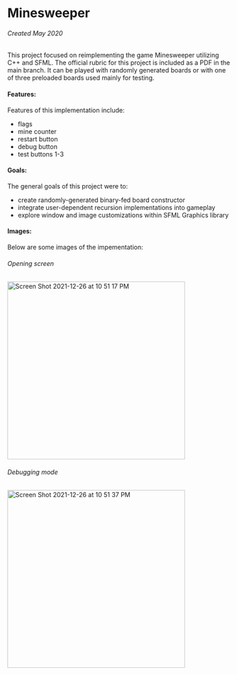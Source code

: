 # Minesweeper
###### Created May 2020

This project focused on reimplementing the game Minesweeper utilizing C++ and SFML. The official rubric for this project is included as a PDF in the main branch. It can be played with randomly generated boards or with one of three preloaded boards used mainly for testing.

#### Features:<br>
Features of this implementation include:
- flags
- mine counter
- restart button
- debug button
- test buttons 1-3

#### Goals:<br>
The general goals of this project were to:
- create randomly-generated binary-fed board constructor
- integrate user-dependent recursion implementations into gameplay
- explore window and image customizations within SFML Graphics library

#### Images:<br>
Below are some images of the impementation:
###### Opening screen
<img width="400" alt="Screen Shot 2021-12-26 at 10 51 17 PM" src="https://user-images.githubusercontent.com/58489255/147432732-5a80532c-6bbf-4a5f-99b9-164050a82972.png">

###### Debugging mode
<img width="400" alt="Screen Shot 2021-12-26 at 10 51 37 PM" src="https://user-images.githubusercontent.com/58489255/147432751-70ec28bb-ecb4-4f00-acd2-98d4e4416fb1.png">
